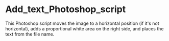 # Add_text_Photoshop_script
This Photoshop script moves the image to a horizontal position (if it's not horizontal), adds a proportional white area on the right side, and places the text from the file name.
